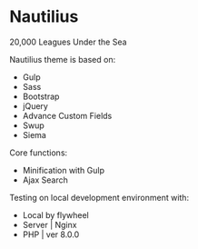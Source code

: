 # Nautilius
20,000 Leagues Under the Sea

Nautilius theme is based on: 
- Gulp
- Sass
- Bootstrap 
- jQuery
- Advance Custom Fields
- Swup
- Siema

Core functions:
- Minification with Gulp
- Ajax Search

Testing on local development environment with:
 - Local by flywheel
 - Server | Nginx
 - PHP | ver 8.0.0
